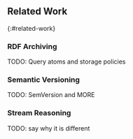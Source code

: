 ## Related Work
{:#related-work}

### RDF Archiving

TODO: Query atoms and storage policies

### Semantic Versioning

TODO: SemVersion and MORE

### Stream Reasoning

TODO: say why it is different
